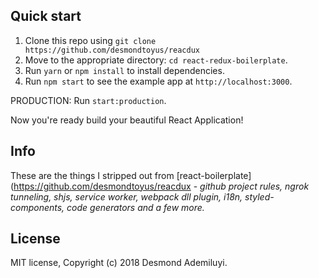 ## Quick start

1. Clone this repo using `git clone https://github.com/desmondtoyus/reacdux`
2. Move to the appropriate directory: `cd react-redux-boilerplate`.<br />
3. Run `yarn` or `npm install` to install dependencies.<br />
4. Run `npm start` to see the example app at `http://localhost:3000`.

PRODUCTION: Run  `start:production`.

Now you're ready build your beautiful React Application!


## Info

These are the things I stripped out from [react-boilerplate](https://github.com/desmondtoyus/reacdux - _github project rules, ngrok tunneling, shjs, service worker, webpack dll plugin, i18n, styled-components, code generators and a few more._


## License

MIT license, Copyright (c) 2018 Desmond Ademiluyi.
